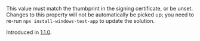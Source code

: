 This value must match the thumbprint in the signing certificate, or be unset.
Changes to this property will not be automatically be picked up; you need to
re-run `npx install-windows-test-app` to update the solution.

Introduced in
[1.1.0](https://github.com/microsoft/react-native-test-app/releases/tag/1.1.0).
